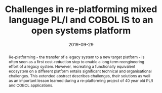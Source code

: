 ---
abstract: Re-platforming - the transfer of a legacy system to a new target platform
  - is often seen as a first cost-reduction step to enable a long term reengineering
  effort of a legacy system. However, recreating a functionally equivalent ecosystem
  on a different platform entails significant technical and organisational challenges.
  This extended abstract describes challenges, their solutions as well as an important
  lesson learned during a re-platforming project of 40 year old PL/I and COBOL applications.
authors:
- Thomas Wagner
- Christian Brem
- Stefan Strobl
- Thomas Grechenig
date: '2019-09-29'
featured: false
links:
- name: Publik
  url: https://publik.tuwien.ac.at/showentry.php?ID=287206&lang=1
publication_types:
- '0'
publishDate: '2019-09-29'
title: Challenges in re-platforming mixed language PL/I and COBOL IS to an open systems
  platform
url_pdf: ''
---